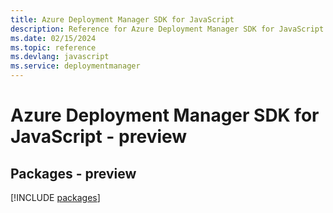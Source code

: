 ```yaml
---
title: Azure Deployment Manager SDK for JavaScript
description: Reference for Azure Deployment Manager SDK for JavaScript
ms.date: 02/15/2024
ms.topic: reference
ms.devlang: javascript
ms.service: deploymentmanager
---
```

# Azure Deployment Manager SDK for JavaScript - preview
## Packages - preview
[!INCLUDE [packages](deployment-manager-index.md)]